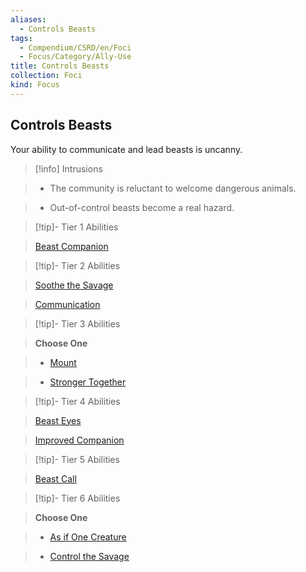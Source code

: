```yaml
---
aliases:
  - Controls Beasts
tags:
  - Compendium/CSRD/en/Foci
  - Focus/Category/Ally-Use
title: Controls Beasts
collection: Foci
kind: Focus
---
```

## Controls Beasts    
Your ability to communicate and lead beasts is uncanny.    
  
>[!info] Intrusions    
>- The community is reluctant to welcome dangerous animals.    
>- Out-of-control beasts become a real hazard.    
  
  
>[!tip]- Tier 1 Abilities    
> [Beast Companion](Beast-Companion.md)    
  
  
>[!tip]- Tier 2 Abilities    
> [Soothe the Savage](Soothe-the-Savage.md)    
> [Communication](Communication.md)    
  
  
>[!tip]- Tier 3 Abilities    
> **Choose One**    
>- [Mount](Mount.md)    
>- [Stronger Together](Stronger-Together.md)    
  
  
>[!tip]- Tier 4 Abilities    
> [Beast Eyes](Beast-Eyes.md)    
> [Improved Companion](Improved-Companion.md)    
  
  
>[!tip]- Tier 5 Abilities    
> [Beast Call](Beast-Call.md)    
  
  
>[!tip]- Tier 6 Abilities    
> **Choose One**    
>- [As if One Creature](As-If-One-Creature.md)    
>- [Control the Savage](Control-the-Savage.md)